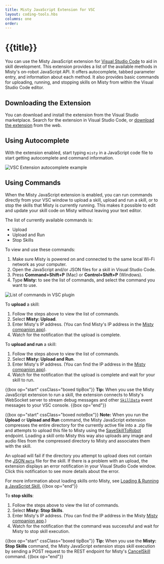 ```yaml
---
title: Misty JavaScript Extension for VSC
layout: coding-tools.hbs
columns: one
order: 
---
```


# {{title}}

You can use the Misty JavaScript extension for [Visual Studio Code](https://code.visualstudio.com/) to aid in skill development. This extension provides a list of the available methods in Misty's on-robot JavaScript API. It offers autocomplete, tabbed parameter entry, and information about each method. It also provides basic commands for uploading, running, and stopping skills on Misty from within the Visual Studio Code editor.

## Downloading the Extension

You can download and install the extension from the Visual Studio marketplace. Search for the extension in Visual Studio Code, or [download the extension](https://marketplace.visualstudio.com/items?itemName=MistyRobotics.mistyjavascript) from the web.

## Using Autocomplete

With the extension enabled, start typing `misty` in a JavaScript code file to start getting autocomplete and command information.

![VSC Extension autocomplete example](/assets/images/vsc-plugin-autocomplete.gif)

## Using Commands

When the Misty JavaScript extension is enabled, you can run commands directly from your VSC window to upload a skill, upload and run a skill, or to stop the skills that Misty is currently running. This makes it possible to edit and update your skill code on Misty without leaving your text editor.

The list of currently available commands is:

* Upload
* Upload and Run
* Stop Skills

To view and use these commands:

1. Make sure Misty is powered on and connected to the same local Wi-Fi network as your computer.
2. Open the JavaScript and/or JSON files for a skill in Visual Studio Code.
3. Press **Command+Shift+P** (Mac) or **Control+Shift+P** (Windows).
4. Type **Misty:** to see the list of commands, and select the command you want to use.

![List of commands in VSC plugin](/assets/images/misty-skills-vsc-commands.gif)

To **upload** a skill:

1. Follow the steps above to view the list of commands.
2. Select **Misty: Upload**.
3. Enter Misty's IP address. (You can find Misty's IP address in the [Misty companion app](../../../tools-&-apps/mobile/misty-app)).
4. Watch for the notification that the upload is complete.

To **upload and run** a skill:

1. Follow the steps above to view the list of commands.
2. Select **Misty: Upload and Run**.
3. Enter Misty's IP address. (You can find the IP address in the [Misty companion app](../../../tools-&-apps/mobile/misty-app)).
4. Watch for the notification that the upload is complete and wait for your skill to run.


{{box op="start" cssClass="boxed tipBox"}}
**Tip:** When you use the Misty JavaScript extension to run a skill, the extension connects to Misty's WebSocket server to stream debug messages and other [`SkillData`](../../../misty-ii/reference/sensor-data/#skilldata) event messages to your VSC console.
{{box op="end"}}



{{box op="start" cssClass="boxed noteBox"}}
**Note:** When you run the **Upload** or **Upload and Run** command, the Misty JavaScript extension compresses the entire directory for the currently active file into a .zip file and attempts to upload this file to Misty using the [SaveSkillToRobot](../../../misty-ii/reference/rest/#saveskilltorobot) endpoint. Loading a skill onto Misty this way also uploads any image and audio files from the compressed directory to Misty and associates them with the skill.

An upload will fail if the directory you attempt to upload does not contain the [JSON `meta`](../../../misty-ii/coding-misty/javascript-sdk-architecture/#file-structure-amp-code-architecture) file for the skill. If there is a problem with an upload, the extension displays an error notification in your Visual Studio Code window. Click this notification to see more details about the error.

For more information about loading skills onto Misty, see [Loading & Running a JavaScript Skill.](../../../misty-ii/coding-misty/javascript-sdk-architecture/#loading-amp-running-a-javascript-skill)
{{box op="end"}}

To **stop skills**:

1. Follow the steps above to view the list of commands.
2. Select **Misty: Stop Skills**.
3. Enter Misty's IP address. (You can find the IP address in the Misty [Misty companion app](../../../tools-&-apps/mobile/misty-app).)
4. Watch for the notification that the command was successful and wait for Misty to stop skill execution.

{{box op="start" cssClass="boxed tipBox"}}
**Tip:** When you use the **Misty: Stop Skills** command, the Misty JavaScript extension stops skill execution by sending a POST request to the REST endpoint for Misty's [CancelSkill](../../../misty-ii/reference/rest/#cancelskill) command.
{{box op="end"}}